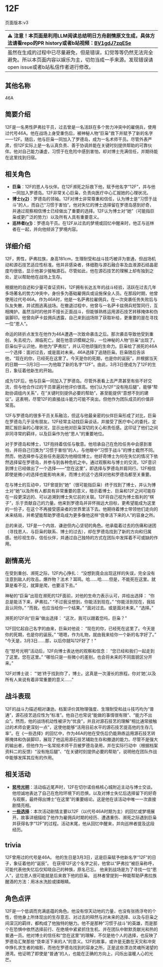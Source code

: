 # 12F
页面版本:v3
 

| :warning: 注意！本页面是利用LLM阅读总结明日方舟剧情原文生成，具体方法请看repo的PR history或者b站视频：[BV1gdJ7zqESe](https://www.bilibili.com/video/BV1gdJ7zqESe/)         |
|:----------------------------|
| 虽然在生成的过程中已尽量避免，但是错误，幻觉等等仍然无法完全避免。所以本页面内容以娱乐为主，切勿当成一手来源。发现错误请open issue或者b站私信作者进行修改。|



## 其他名称
46A
## 简要介绍
12F是一名男性萨弗拉干员，过去曾是一名活跃在多个势力冲突中的雇佣兵，使用过代号46A。他在战场上身受重伤后，被神秘人物“巨枭”救下并赋予了新的名字——12F。随后，他与巨枭一同加入了罗德岛，成为一名术师干员。尽管外表严肃，但12F实际上是一名认真负责、善于协调并能在关键时刻提供帮助的可靠伙伴。他对自己能力谦虚，习惯于在危险中感到害怕，却对博士充满信任，并期待能在这里找到归宿。
## 相关角色
-   **巨枭**：12F的恩人与伙伴。在12F濒死之际救下他，赋予他名字“12F”，并与他一同加入罗德岛。12F非常关心巨枭，负责向医疗中心汇报她的心理状况。
-   **博士([v2](extended_char_bo_shi.md))**：罗德岛的领袖。12F对博士非常尊重和信任，认为博士是“习惯于战斗”的人，而自己“习惯于害怕”。他对失忆的博士选择留在罗德岛感到好奇，并通过观察相信博士已经做出了重要的选择。12F认为博士对“她”（可能指巨枭或更广泛的势力）以及所有人具有重要意义。
-   **巡林者([v1](../chars/char_503_rang.md))**：罗德岛干员。在12F从过去的梦境或回忆中醒来时，他正与巡林者在一起，并向他倾诉了梦境内容。
## 详细介绍
12F，男性，萨弗拉族，身高181cm，生理耐受和战斗技巧被评为普通，但战场机动和源石技艺适应性标准。他并非感染者，体细胞与源石融合率及血液源石结晶密度均很低，显示他甚少接触源石。尽管如此，他在源石技艺的理解上却有独到之处，足以帮助他在战场上生存。

根据他的自述和少量可查证资料，12F拥有长达五年的战斗经验，活跃在过去几年多场著名的势力冲突中，身份多为基础雇佣兵或设施保全人员。在那段时期，他曾使用过代号46A。作为46A时，他是一名萨弗拉雇佣兵，在一次突袭任务失败后与队友失散，并试图逃离战场。在撤退过程中，他曾与一名萨卡兹佣兵短暂同行，互相掩护。虽然当时的他并不擅长正面战斗，但能够熟练运用源石技艺转移掩体和伪装脚印。他曾向萨卡兹佣兵透露，自己来到战场除了获取补给，更重要的是在寻找一位“恩人”。

命运的转折点发生在他作为46A遭遇一次致命袭击之后。那次袭击导致他受到重创，失去视力，濒临死亡。就在他意识模糊之际，一位神秘的人物“巨枭”出现了。巨枭似乎认识他，称他为“萨弗拉”，并认可他顽强的生命力。巨枭给了濒死的46A一个选择：面对过去，或是面对未来。46A选择了追随巨枭。巨枭随后告诉他，“现在的你，已经死在这里了。今天是你的死期，也是你的诞辰”，并根据当天的日期——3月3日——为他取了新的名字“12F”。由此，3月3日便成为了12F的生日，象征着他新生的开始。

成为12F后，他与巨枭一同加入了罗德岛。尽管外表看上去严肃甚至有些不好交流，但与他合作过的干员普遍对他评价很高。他们认为12F“没有拖后腿”，能够“帮助协调组内关系”，在“关键时刻提供必要的帮助”，甚至能提供“意想不到的建议”。这表明，尽管12F的直接战斗能力可能不突出，但他作为团队成员的价值非常高。

12F与罗德岛的很多干员关系融洽，但这与他最亲密的伙伴巨枭形成了对比，巨枭在罗德岛几乎没有朋友。12F经常主动找巨枭谈话，并接受了医疗中心的委托，定期汇报巨枭的心理状况，显示出他对巨枭深切的关心和责任感。这印证了他们之间非同寻常的羁绊，以及巨枭作为他“恩人”的重要地位。

对于罗德岛和博士，12F抱持着信任与敬意。他坦承自己在危险任务中会感到害怕，并将自己归类为“习惯于害怕”的人，与他眼中“习惯于战斗”的博士截然不同。然而，他选择参与这些任务是因为他相信博士。他好奇博士为何在失忆的情况下依然选择留在罗德岛，并参与到各种危机之中。通过观察和与博士的交流，12F意识到博士已经做出了一个选择——“您在这里”，即选择与罗德岛并肩同行。12F相信即使是微小的选择也能影响未来，而博士的这个选择对他和罗德岛都至关重要。

在与博士的互动中，12F曾提到“她”（很可能指巨枭）终于找到了博士，并认为博士对“她”以及所有人都具有非常重要的意义，暗示着博士、巨枭和12F之间可能存在一段更深远的、可以追溯到博士失忆前的关联。12F将自己视为博士胜利的“棋子”，乐于贡献自己的力量。他来到罗德岛并非怀揣远大目标，更希望能成为这里的一份子，在这个不再接受感染者的世界里活下去。他期待着博士带领他们走向的未来结局，并希望能帮助罗德岛成为更多像他这样“侥幸活下来的人”的容身之所。

总的来说，12F是一个内敛、谦逊但内心坚韧的角色。他承载着过去的伤痛和谜团（寻找恩人、与巨枭的联系、博士的过去），却在罗德岛找到了新的方向和归属感。他珍视生存，信任伙伴，并通过自己独特的方式在团队中发挥着不可或缺的作用。
## 剧情高光
在受到重创、濒死之际，12F内心挣扎：
“没想到竟会出现这样的失误，完全没有注意到敌人的攻击。爆炸物？法术？耳鸣。哈......哈......但是，不能死在这里。就算是看不见，就算是爬，也要活下去。”

神秘的“巨枭”出现在濒死的12F面前，对他的生命力表示认可，并给出选择：
“你总是能活下来，萨弗拉。”
“不过我没想到，你能活到现在。”
“你能活到现在，我姑且认同你。”
“而我，也应当给你一个结果。”
“面对过去。或是面对未来。”
“选择。”

濒死的12F向“巨枭”做出选择：
“这次，我可以跟着您吗，巨枭？”

12F回忆起自己名字的由来，巨枭对他说：
“现在的你，已经死在这里了。今天是你的死期，也是你的诞辰。”
“嗯嗯，作为礼物，就由我来给你一个新的名字好了。”
“今天是，3月3日......那，以后你就叫12F好了！”

在“怒号光明”活动后，12F向博士表达他的观察和信念：
“您已经和我们一起走到了这里。您在这里。”
“哪怕只是一些微小的差别，也会将未来的不同面貌区分开来。”

12F对博士说：
“‘她’终于找到你了，博士。这真是一次漫长的旅程。你对‘她’,以及所有人来说有着非常重要的意义......”
## 战斗表现
12F的战斗力描述相对谦逊。档案评价其物理强度、生理耐受和战斗技巧均为“普通”，源石技艺适应性为“标准”。他自己也常说“能做的事情很有限”、“能力不出众”。然而，他的战场机动性被评为“优良”，并且对源石技艺的理解“相比通常接触过的术师会更深刻一点”，这使他能够“活用目前水平的源石技艺提高他的生存几率”。在《一些选择》的回忆中，作为46A的他在受伤后仍能熟练运用源石技艺转移掩体和伪装脚印，展现了他运用源石技艺辅助生存和撤退的能力。尽管不是强大的输出者，但他作为一名常规术师干员被罗德岛录用，并在实际行动中（根据档案资料二的反馈）“没有拖后腿”、“在关键时刻提供必要的帮助”，说明他在团队作战中能够发挥其应有的作用。
## 相关活动
-   **[怒号光明](../stories/main_8.md)**：活动临近尾声时，12F在切尔诺伯格核心城附近主动与博士交谈。他坦诚地表达了自己在危险环境下的恐惧，以及对博士失忆后选择留下的好奇与观察，最终得出博士“在这里”的重要结论。这是他在该活动中唯一一次直接剧情亮相。
-   **[一些选择](../stories/story_12fce_set_1.md)**：本次活动剧情主要以12F（以代号46A时期为主）的回忆或梦境展开。故事详细描绘了他作为雇佣兵时期的经历、遭遇重伤、濒死之际遇到巨枭并获得名字“12F”的过程。活动末尾，他从回忆中醒来，并向巡林者提及这段经历。
## trivia
12F曾用过的代号是46A。
他的生日是3月3日，这是巨枭赋予他新名字“12F”的日子，象征着他的“诞辰”。
在获得12F这个名字之前，他曾以“萨弗拉”被巨枭称呼，可能代表他失忆后仅知晓自己的种族，原名已忘。
他来到战场是为了寻找一位“恩人”，这位恩人很可能就是后来救下他的巨枭。
巡林者曾提到一种能帮助萨弗拉族醒酒的方法：用冰水洗脸或揉眼睛。
## 角色点评
12F是一个低调而充满底蕴的角色。他没有惊天动地的力量，也没有张扬浮夸的个性，但他身上所体现出的生存意志、对过去的释然与对未来的选择、以及与巨枭之间深沉的羁绊，都构成了他独特的魅力。他不是那种“习惯于战斗”的英雄，而是那个在恐惧中依然选择前行、在绝境中紧紧抓住生机、并在团队中默默贡献光和热的普通一员。他对博士的信任和“您在这里”的理解，不仅是他个人的选择，也反映了罗德岛汇聚那些“侥幸活下来的人”的意义。12F的故事，或许是无数在天灾和冲突中挣扎求生者的缩影，而他在罗德岛找到的容身之所，正是这些漂泊灵魂所渴望的港湾。他证明了即使是“普通”的人，也能在正确的方向上，闪烁出温暖人心的光芒。